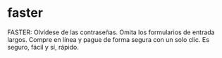 # faster
FASTER: Olvídese de las contraseñas. Omita los formularios de entrada largos. Compre en línea y pague de forma segura con un solo clic. Es seguro, fácil y sí, rápido.

